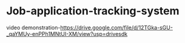 # Job-application-tracking-system
video demonstration-https://drive.google.com/file/d/12TGka-sGU-_qaYMUy-enPPh1MNtUI-XM/view?usp=drivesdk

